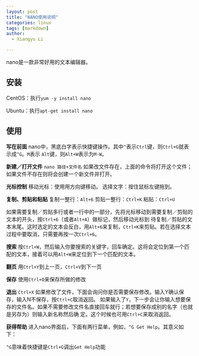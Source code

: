 ```yaml
---
layout: post
title: "NANO使用说明"
categories: linux
tags: [markdown]
author:
  - Xiangyu Li

---
```

nano是一款非常好用的文本编辑器。
## 安装
CentOS：执行`yum -y install nano`

Ubuntu：执行`apt-get install nano`
## 使用
**写在前面**
nano中，黑底白字表示快捷键操作。其中`^`表示`Ctrl`键，则`Ctrl+G`就表示成`^G`。`M`表示 `Alt`键，则`Alt+W`表示为`M-W`。

**新建／打开文件**
`nano 路径+文件名`
如果改文件存在，上面的命令将打开这个文件；如果文件不存在则将会创建一个新文件并打开。

**光标控制**
移动光标：使用用方向键移动。
选择文字：按住鼠标左键拖到。

**复制、剪贴和粘贴**
复制一整行：`Alt+6`
剪贴一整行：`Ctrl+K`
粘贴：`Ctrl+U`

如果需要复制／剪贴多行或者一行中的一部分，先将光标移动到需要复制／剪贴的文本的开头，按`Ctrl+6`（或者`Alt+A`）做标记，然后移动光标到 待复制／剪贴的文本末尾。这时选定的文本会反白，用`Alt+6`来复制，`Ctrl+K`来剪贴。若在选择文本过程中要取消，只需要再按一次`Ctrl+6`。

**搜索**
按`Ctrl+W`，然后输入你要搜索的关键字，回车确定。这将会定位到第一个匹配的文本，接着可以用`Alt+W`来定位到下一个匹配的文本。

**翻页**
用`Ctrl+Y`到上一页，`Ctrl+V`到下一页

**保存**
使用`Ctrl+O`来保存所做的修改

**退出**
`Ctrl+X`
如果修改了文件，下面会询问你是否需要保存修改。输入Y确认保存，输入N不保存，按`Ctrl+C`取消返回。
如果输入了`Y`，下一步会让你输入想要保存的文件名。如果不需要修改文件名直接回车就行；若想要保存成别的名字（也就是另存为）则输入新名称然后确 定。这个时候也可用`Ctrl+C`来取消返回。

**获得帮助**
进入nano界面后，下面有两行菜单，例如，`^G Get Help`。其意义如下：

`^G`意味着快捷键是`Ctrl+G`调出`Get Help`功能
